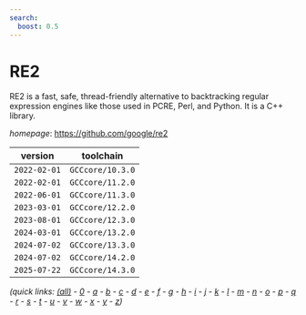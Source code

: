 ```yaml
---
search:
  boost: 0.5
---
```

# RE2

RE2 is a fast, safe, thread-friendly alternative to backtracking regular expression engines like those used in PCRE, Perl, and Python. It is a C++ library.

*homepage*: <https://github.com/google/re2>

version | toolchain
--------|----------
``2022-02-01`` | ``GCCcore/10.3.0``
``2022-02-01`` | ``GCCcore/11.2.0``
``2022-06-01`` | ``GCCcore/11.3.0``
``2023-03-01`` | ``GCCcore/12.2.0``
``2023-08-01`` | ``GCCcore/12.3.0``
``2024-03-01`` | ``GCCcore/13.2.0``
``2024-07-02`` | ``GCCcore/13.3.0``
``2024-07-02`` | ``GCCcore/14.2.0``
``2025-07-22`` | ``GCCcore/14.3.0``


*(quick links: [(all)](../index.md) - [0](../0/index.md) - [a](../a/index.md) - [b](../b/index.md) - [c](../c/index.md) - [d](../d/index.md) - [e](../e/index.md) - [f](../f/index.md) - [g](../g/index.md) - [h](../h/index.md) - [i](../i/index.md) - [j](../j/index.md) - [k](../k/index.md) - [l](../l/index.md) - [m](../m/index.md) - [n](../n/index.md) - [o](../o/index.md) - [p](../p/index.md) - [q](../q/index.md) - [r](../r/index.md) - [s](../s/index.md) - [t](../t/index.md) - [u](../u/index.md) - [v](../v/index.md) - [w](../w/index.md) - [x](../x/index.md) - [y](../y/index.md) - [z](../z/index.md))*

